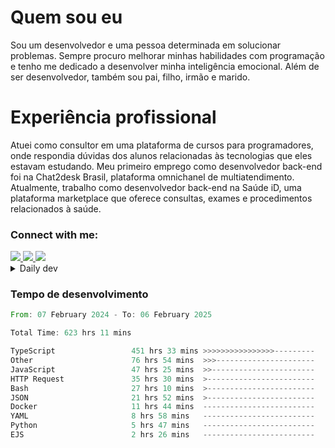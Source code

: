 # Quem sou eu
Sou um desenvolvedor e uma pessoa determinada em solucionar problemas. Sempre procuro melhorar minhas habilidades com programação e tenho me dedicado a desenvolver minha inteligência emocional. Além de ser desenvolvedor, também sou pai, filho, irmão e marido.

# Experiência profissional
Atuei como consultor em uma plataforma de cursos para programadores, onde respondia dúvidas dos alunos relacionadas às tecnologias que eles estavam estudando.
Meu primeiro emprego como desenvolvedor back-end foi na Chat2desk Brasil, plataforma omnichanel de multiatendimento.
Atualmente, trabalho como desenvolvedor back-end na Saúde iD, uma plataforma marketplace que oferece consultas, exames e procedimentos relacionados à saúde.

### Connect with me:
<a href="https://www.linkedin.com/in/theusmoreira" target="_blank" >
<img src="https://img.shields.io/badge/linkedin-%230077B5.svg?&style=for-the-badge&logo=linkedin&logoColor=white ">
</a>
<a href="https://www.instagram.com/matheus.s.moreira/" target="_blank">
<img src="https://img.shields.io/badge/instagram-%23E4405F.svg?&style=for-the-badge&logo=instagram&logoColor=white">
</a>
<a href="mailto:matheussm301@gmail.com"  target="_blank">
<img src="https://img.shields.io/badge/gmail-%23E4405F.svg?&style=for-the-badge&logo=gmail&logoColor=white">
</a>


<details>
  <summary>Daily dev </summary>
<p>
  <a href="https://app.daily.dev/matheussantos"><img src="https://github.com/matheus-santos-moreira/matheus-santos-moreira/blob/master/devcard.svg" width="200" alt="Matheus Santos's Dev Card"/></a>
 </p>
</details>

<h3>Tempo de desenvolvimento</h3>

<!--START_SECTION:waka-->

```rust
From: 07 February 2024 - To: 06 February 2025

Total Time: 623 hrs 11 mins

TypeScript                 451 hrs 33 mins >>>>>>>>>>>>>>>>---------   64.50 %
Other                      76 hrs 54 mins  >>>----------------------   10.99 %
JavaScript                 47 hrs 25 mins  >>-----------------------   06.77 %
HTTP Request               35 hrs 30 mins  >------------------------   05.07 %
Bash                       27 hrs 10 mins  >------------------------   03.88 %
JSON                       21 hrs 52 mins  >------------------------   03.13 %
Docker                     11 hrs 44 mins  -------------------------   01.68 %
YAML                       8 hrs 58 mins   -------------------------   01.28 %
Python                     5 hrs 47 mins   -------------------------   00.83 %
EJS                        2 hrs 26 mins   -------------------------   00.35 %
```

<!--END_SECTION:waka-->
